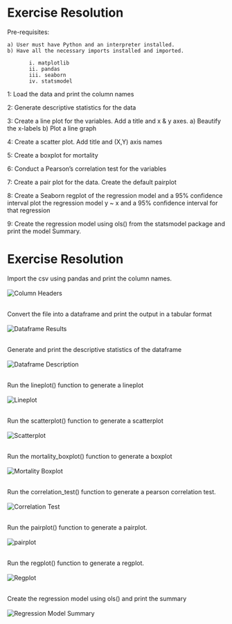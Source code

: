 # Exercise Resolution
  Pre-requisites:
  
    a) User must have Python and an interpreter installed.
    b) Have all the necessary imports installed and imported.
    
           i. matplotlib
           ii. pandas
           iii. seaborn
           iv. statsmodel
           
  1: Load the data and print the column names

  2: Generate descriptive statistics for the data

  3: Create a line plot for the variables. Add a title and x & y axes.
      a) Beautify the x-labels
      b) Plot a line graph

  4: Create a scatter plot. Add title and (X,Y) axis names

  5: Create a boxplot for mortality

  6: Conduct a Pearson’s correlation test for the variables

  7: Create a pair plot for the data. Create the default pairplot

  8: Create a Seaborn regplot of the regression model and a 95% confidence interval plot the regression model y ~ x and a 95% confidence interval for      that regression

  9: Create the regression model using ols() from the statsmodel package and print the model Summary.
  
  
# Exercise Resolution
  Import the csv using pandas and print the column names.
  <br />
  <br />
  ![Column Headers](https://github.com/Jomondi/Latitude_Mortality/blob/main/Images/Column%20Headers.png)
  <br />
  <br />
  
  
  Convert the file into a dataframe and print the output in a tabular format
  <br />
  <br />
  ![Dataframe Results](https://github.com/Jomondi/Latitude_Mortality/blob/main/Images/DataFrame.png)
  <br />
  <br />
  
    
  Generate and print the descriptive statistics of the dataframe
  <br />
  <br />
  ![Dataframe Description](https://github.com/Jomondi/Latitude_Mortality/blob/main/Images/DataFrame%20Description.png)
  <br />
  <br />
 
  
  Run the lineplot() function to generate a lineplot
  <br />
  <br />
  ![Lineplot](https://github.com/Jomondi/Latitude_Mortality/blob/main/Images/Lineplot.png)
  <br />
  <br />
  
  
  Run the scatterplot() function to generate a scatterplot
  <br />
  <br />
  ![Scatterplot](https://github.com/Jomondi/Latitude_Mortality/blob/main/Images/Scatterplot.png)
  <br />
  <br />
  
  
  Run the mortality_boxplot() function to generate a boxplot
  <br />
  <br />
  ![Mortality Boxplot](https://github.com/Jomondi/Latitude_Mortality/blob/main/Images/Boxplot.png)
  <br />
  <br />
  
  Run the correlation_test() function to generate a pearson correlation test.
  <br />
  <br />
  ![Correlation Test](https://github.com/Jomondi/Latitude_Mortality/blob/main/Images/Correlation%20Test%20Results.png)
  <br />
  <br />
  
  Run the pairplot() function to generate a pairplot.
  <br />
  <br />
  ![pairplot](https://github.com/Jomondi/Latitude_Mortality/blob/main/Images/Pairplot.png)
  <br />
  <br />
  
  Run the regplot() function to generate a regplot.
  <br />
  <br />
  ![Regplot](https://github.com/Jomondi/Latitude_Mortality/blob/main/Images/Regplot.png)
  <br />
  <br />
  
  Create the regression model using ols() and print the summary
  <br />
  <br />
  ![Regression Model Summary](https://github.com/Jomondi/Latitude_Mortality/blob/main/Images/OLS%20Regression%20Results.png)
